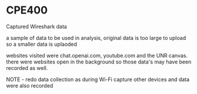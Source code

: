 # CPE400
Captured Wireshark data


a sample of data to be used in analysis, original data is too large to upload so a smaller data is uplaoded

websites visited were chat.openai.com, youtube.com and the UNR canvas. there were websites open in the background so those data's may have been recorded as well.


NOTE - redo data collection as during Wi-Fi capture other devices and data were also recorded

